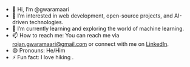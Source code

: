 - 👋 Hi, I’m @gwaramaari
- 👀 I’m interested in web development, open-source projects, and AI-driven technologies.
- 🌱 I’m currently learning and exploring the world of machine learning.
- 📫 How to reach me: You can reach me via rojan.gwaramaari@gmail.com or connect with me on [LinkedIn]((https://www.linkedin.com/in/gwaramaari/)).
- 😄 Pronouns: He/Him
- ⚡ Fun fact: I love hiking .
